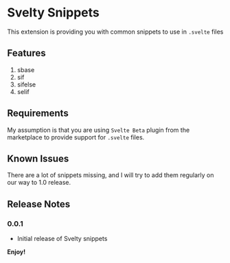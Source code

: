 # Svelty Snippets

This extension is providing you with common snippets to use in `.svelte` files

## Features

1. sbase
2. sif
3. sifelse
4. selif

## Requirements

My assumption is that you are using `Svelte Beta` plugin from the marketplace to provide support for `.svelte` files.

## Known Issues

There are a lot of snippets missing, and I will try to add them regularly on our way to 1.0 release.

## Release Notes

### 0.0.1

- Initial release of Svelty snippets

**Enjoy!**

